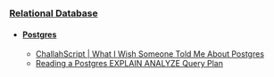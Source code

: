 ### [Relational Database](https://en.wikipedia.org/wiki/Relational_database)
- #### [Postgres](https://en.wikipedia.org/wiki/PostgreSQL)
	- [ChallahScript | What I Wish Someone Told Me About Postgres](https://challahscript.com/what_i_wish_someone_told_me_about_postgres)
	- [Reading a Postgres EXPLAIN ANALYZE Query Plan](https://thoughtbot.com/blog/reading-an-explain-analyze-query-plan)